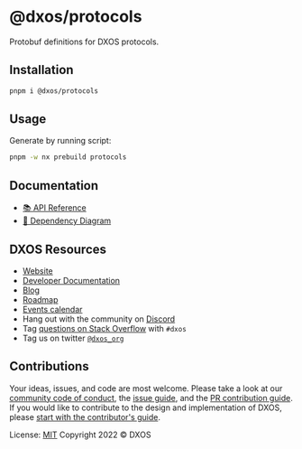# @dxos/protocols

Protobuf definitions for DXOS protocols.

## Installation

```bash
pnpm i @dxos/protocols
```

## Usage

Generate by running script:

```sh
pnpm -w nx prebuild protocols
```

## Documentation

- [📚 API Reference](https://docs.dxos.org/api/@dxos/protocols)
- [🧩 Dependency Diagram](./docs/README.md)

## DXOS Resources

- [Website](https://dxos.org)
- [Developer Documentation](https://docs.dxos.org)
- [Blog](https://blog.dxos.org)
- [Roadmap](https://docs.dxos.org/roadmap)
- [Events calendar](https://blog.dxos.org/events)
- Hang out with the community on [Discord](https://dxos.org/discord)
- Tag [questions on Stack Overflow](https://stackoverflow.com/questions/tagged/dxos) with `#dxos`
- Tag us on twitter [`@dxos_org`](https://twitter.com/dxos_org)

## Contributions

Your ideas, issues, and code are most welcome. Please take a look at our [community code of conduct](), the [issue guide](https://github.com/dxos/dxos/issues), and the [PR contribution guide](). If you would like to contribute to the design and implementation of DXOS, please [start with the contributor's guide]().

License: [MIT](./LICENSE.md) Copyright 2022 © DXOS
